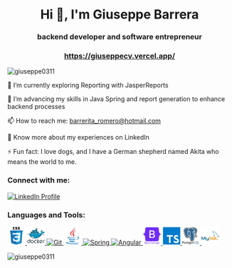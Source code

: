 <h1 align="center">Hi 👋, I'm Giuseppe Barrera</h1> <h3 align="center">backend developer and software entrepreneur</h3> <h3 align="center"><a href="https://giuseppecv.vercel.app/">https://giuseppecv.vercel.app/</a></h3> <p align="left"> <img src="https://komarev.com/ghpvc/?username=giuseppe0311&label=Profile%20views&color=0e75b6&style=flat" alt="giuseppe0311" /> </p>

🔭 I’m currently exploring Reporting with JasperReports

🌱 I’m advancing my skills in Java Spring and report generation to enhance backend processes

📫 How to reach me: barrerita_romero@hotmail.com

📄 Know more about my experiences on LinkedIn

⚡ Fun fact: I love dogs, and I have a German shepherd named Akita who means the world to me.

<h3 align="left">Connect with me:</h3> <p align="left"> <a href="https://linkedin.com/in/angel-giuseppe-barrera-romero-24b661185" target="blank"><img align="center" src="https://raw.githubusercontent.com/rahuldkjain/github-profile-readme-generator/master/src/images/icons/Social/linked-in-alt.svg" alt="LinkedIn Profile" height="30" width="40" /></a> </p> <h3 align="left">Languages and Tools:</h3> <p align="left"> <a href="https://www.w3schools.com/css/" target="_blank" rel="noreferrer"> <img src="https://raw.githubusercontent.com/devicons/devicon/master/icons/css3/css3-original-wordmark.svg" alt="CSS3" width="40" height="40"/> </a> <a href="https://www.docker.com/" target="_blank" rel="noreferrer"> <img src="https://raw.githubusercontent.com/devicons/devicon/master/icons/docker/docker-original-wordmark.svg" alt="Docker" width="40" height="40"/> </a> <a href="https://git-scm.com/" target="_blank" rel="noreferrer"> <img src="https://www.vectorlogo.zone/logos/git-scm/git-scm-icon.svg" alt="Git" width="40" height="40"/> </a> <a href="https://www.java.com" target="_blank" rel="noreferrer"> <img src="https://raw.githubusercontent.com/devicons/devicon/master/icons/java/java-original.svg" alt="Java" width="40" height="40"/> </a> <a href="https://spring.io/" target="_blank" rel="noreferrer"> <img src="https://www.vectorlogo.zone/logos/springio/springio-icon.svg" alt="Spring" width="40" height="40"/> </a> <a href="https://angular.io" target="_blank" rel="noreferrer"> <img src="https://angular.io/assets/images/logos/angular/angular.svg" alt="Angular" width="40" height="40"/> </a> <a href="https://getbootstrap.com" target="_blank" rel="noreferrer"> <img src="https://raw.githubusercontent.com/devicons/devicon/master/icons/bootstrap/bootstrap-plain-wordmark.svg" alt="Bootstrap" width="40" height="40"/> </a> <a href="https://www.typescriptlang.org/" target="_blank" rel="noreferrer"> <img src="https://raw.githubusercontent.com/devicons/devicon/master/icons/typescript/typescript-original.svg" alt="TypeScript" width="40" height="40"/> </a> <a href="https://www.postgresql.org" target="_blank" rel="noreferrer"> <img src="https://raw.githubusercontent.com/devicons/devicon/master/icons/postgresql/postgresql-original-wordmark.svg" alt="PostgreSQL" width="40" height="40"/> </a> <a href="https://www.mysql.com/" target="_blank" rel="noreferrer"> <img src="https://raw.githubusercontent.com/devicons/devicon/master/icons/mysql/mysql-original-wordmark.svg" alt="MySQL" width="40" height="40"/> </a> </p> <p><img align="center" src="https://github-readme-stats.vercel.app/api/top-langs?username=giuseppe0311&show_icons=true&locale=en&layout=compact" alt="giuseppe0311" /></p>
